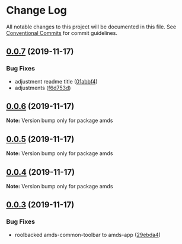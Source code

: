 # Change Log

All notable changes to this project will be documented in this file.
See [Conventional Commits](https://conventionalcommits.org) for commit guidelines.

## [0.0.7](https://github.com/diegoavieira/amds/compare/v0.0.6...v0.0.7) (2019-11-17)

### Bug Fixes

- adjustment readme title ([01abbf4](https://github.com/diegoavieira/amds/commit/01abbf4b9c6fa05470abe682794017ec5fe8d7b7))
- adjustments ([f6d753d](https://github.com/diegoavieira/amds/commit/f6d753d7c6c9bee9f7b64f9a71543b4e638ddd9e))

## [0.0.6](https://github.com/diegoavieira/amds/compare/v0.0.5...v0.0.6) (2019-11-17)

**Note:** Version bump only for package amds

## [0.0.5](https://github.com/diegoavieira/amds/compare/v0.0.4...v0.0.5) (2019-11-17)

**Note:** Version bump only for package amds

## [0.0.4](https://github.com/diegoavieira/amds/compare/v0.0.3...v0.0.4) (2019-11-17)

**Note:** Version bump only for package amds

## [0.0.3](https://github.com/diegoavieira/amds/compare/v0.0.2...v0.0.3) (2019-11-17)

### Bug Fixes

- roolbacked amds-common-toolbar to amds-app ([29ebda4](https://github.com/diegoavieira/amds/commit/29ebda4317d4274b57c226e0ee811d5b29b16262))
